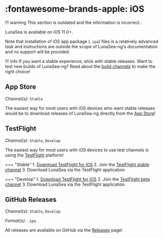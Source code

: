 # :fontawesome-brands-apple: iOS

!!! warning
	This section is outdated and the information is incorrect..

LunaSea is available on iOS 11.0+.

Note that installation of iOS app package (`.ipa`) files is a relatively advanced task and instructions are outside the scope of LunaSea-ng's documentation and no support will be provided.

!!! info
	If you want a stable experience, stick with stable releases. Want to test new builds of LunaSea-ng? Read about the [build channels](../getting-started/build-channels.md) to make the right choice!

## App Store

_Channel(s)_: `Stable`

The easiest way for most users with iOS devices who want stable releases would be to download releases of LunaSea-ng directly from the [App Store](https://www.lunasea.app/appstore)!

## TestFlight

_Channel(s)_: `Stable`, `Develop`

The easiest way for most users with iOS devices to use test channels is using the [TestFlight](https://apps.apple.com/app/testflight/id899247664) platform!

=== "Stable"
	1. [Download TestFlight for iOS](https://apps.apple.com/app/testflight/id899247664)
	2. Join the [TestFlight stable channel](https://www.lunasea.app/testflight/stable)
	3. Download LunaSea via the TestFlight application

=== "Develop"
	1. [Download TestFlight for iOS](https://apps.apple.com/app/testflight/id899247664)
	2. Join the [TestFlight beta channel](https://www.lunasea.app/testflight/beta)
	3. Download LunaSea via the TestFlight application

## GitHub Releases

_Channel(s)_: `Stable`, `Develop`

_Format(s)_: `.ipa`

All releases are available on GitHub via the [Releases](https://github.com/LunaSea-ng/LunaSea-ng/releases) page!
